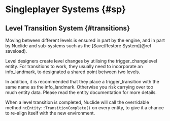 # Singleplayer Systems {#sp}

## Level Transition System {#transitions}

Moving between different levels is ensured in part by the engine, and in part by Nuclide and sub-systems such as the [Save/Restore System](@ref saveload).

Level designers create level changes by utilising the trigger_changelevel entity. For transitions to work, they usually need to incorporate an info_landmark, to designated a shared point between two levels.  

In addition, it is recommended that they place a trigger_transition with the same name as the info_landmark. Otherwise you risk carrying over too much entity data. Please read the entity documentation for more details.

When a level transition is completed, Nuclide will call the overridable method `ncEntity::TransitionComplete()` on every entity, to give it a chance to re-align itself with the new environment.
